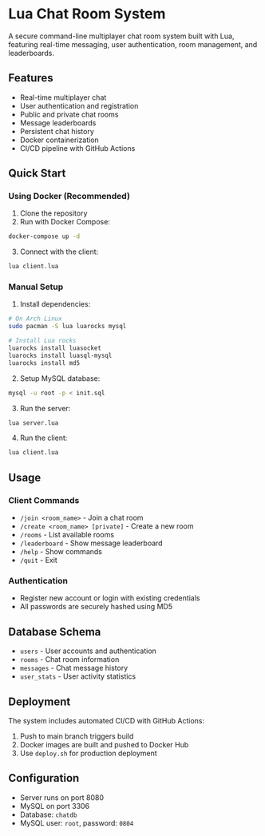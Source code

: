 # Lua Chat Room System

A secure command-line multiplayer chat room system built with Lua, featuring real-time messaging, user authentication, room management, and leaderboards.

## Features

- Real-time multiplayer chat
- User authentication and registration
- Public and private chat rooms
- Message leaderboards
- Persistent chat history
- Docker containerization
- CI/CD pipeline with GitHub Actions

## Quick Start

### Using Docker (Recommended)

1. Clone the repository
2. Run with Docker Compose:
```bash
docker-compose up -d
```

3. Connect with the client:
```bash
lua client.lua
```

### Manual Setup

1. Install dependencies:
```bash
# On Arch Linux
sudo pacman -S lua luarocks mysql

# Install Lua rocks
luarocks install luasocket
luarocks install luasql-mysql
luarocks install md5
```

2. Setup MySQL database:
```bash
mysql -u root -p < init.sql
```

3. Run the server:
```bash
lua server.lua
```

4. Run the client:
```bash
lua client.lua
```

## Usage

### Client Commands

- `/join <room_name>` - Join a chat room
- `/create <room_name> [private]` - Create a new room
- `/rooms` - List available rooms
- `/leaderboard` - Show message leaderboard
- `/help` - Show commands
- `/quit` - Exit

### Authentication

- Register new account or login with existing credentials
- All passwords are securely hashed using MD5

## Database Schema

- `users` - User accounts and authentication
- `rooms` - Chat room information
- `messages` - Chat message history
- `user_stats` - User activity statistics

## Deployment

The system includes automated CI/CD with GitHub Actions:

1. Push to main branch triggers build
2. Docker images are built and pushed to Docker Hub
3. Use `deploy.sh` for production deployment

## Configuration

- Server runs on port 8080
- MySQL on port 3306
- Database: `chatdb`
- MySQL user: `root`, password: `0804`